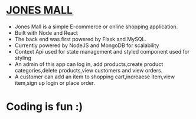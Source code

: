 # [JONES MALL](https://jones-mall.web.app)

- Jones Mall is a simple E-commerce or online shopping application.
- Built with Node and React
- The back end was first powered by Flask and MySQL.
- Currently powered by NodeJS and MongoDB for scalability
- Context Api used for state management and styled component used for styling
- An admin of this app can log in, add products,create product categories,delete products,view customers and view orders.
- A customer can add an item to shopping cart,increaese item,view item,sign up login or place order.

# Coding is fun :)
